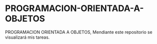 # PROGRAMACION-ORIENTADA-A-OBJETOS
PROGRAMACION ORIENTADA A OBJETOS, Mendiante este repositorio se visualizará mis tareas.
